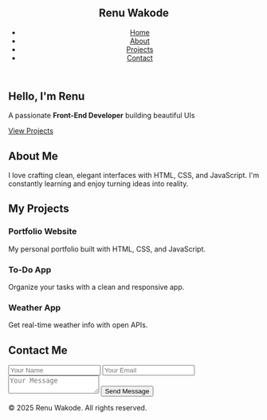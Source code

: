 <!DOCTYPE html>
<html lang="en">
<head>
  <meta charset="UTF-8" />
  <meta name="viewport" content="width=device-width, initial-scale=1.0"/>
  <title>Portfolio | Front-End Developer</title>
  <link rel="stylesheet" href="style.css"/>
</head>
<body>
  <header>
    <nav class="navbar">
      <h1 class="logo">Renu Wakode</h1>
      <ul class="nav-links">
        <li><a href="#home">Home</a></li>
        <li><a href="#about">About</a></li>
        <li><a href="#projects">Projects</a></li>
        <li><a href="#contact">Contact</a></li>
      </ul>
    </nav>
  </header>

  <section id="home" class="hero fade-in">
    <h2>Hello, I'm <span class="highlight">Renu</span></h2>
    <p>A passionate <strong>Front-End Developer</strong> building beautiful UIs</p>
    <a href="#projects" class="btn">View Projects</a>
  </section>

  <section id="about" class="section fade-in">
    <h2>About Me</h2>
    <p>I love crafting clean, elegant interfaces with HTML, CSS, and JavaScript. I'm constantly learning and enjoy turning ideas into reality.</p>
  </section>

  <section id="projects" class="section fade-in">
    <h2>My Projects</h2>
    <div class="project-container">
      <div class="project-card slide-in">
        <h3>Portfolio Website</h3>
        <p>My personal portfolio built with HTML, CSS, and JavaScript.</p>
      </div>
      <div class="project-card slide-in">
        <h3>To-Do App</h3>
        <p>Organize your tasks with a clean and responsive app.</p>
      </div>
      <div class="project-card slide-in">
        <h3>Weather App</h3>
        <p>Get real-time weather info with open APIs.</p>
      </div>
    </div>
  </section>

  <section id="contact" class="section fade-in">
    <h2>Contact Me</h2>
    <form id="contactForm">
      <input type="text" placeholder="Your Name" required />
      <input type="email" placeholder="Your Email" required />
      <textarea placeholder="Your Message" required></textarea>
      <button type="submit" class="btn">Send Message</button>
    </form>
  </section>

  <footer>
    <p>&copy; 2025 Renu Wakode. All rights reserved.</p>
  </footer>

  <script src="script.js"></script>
</body>
</html>
